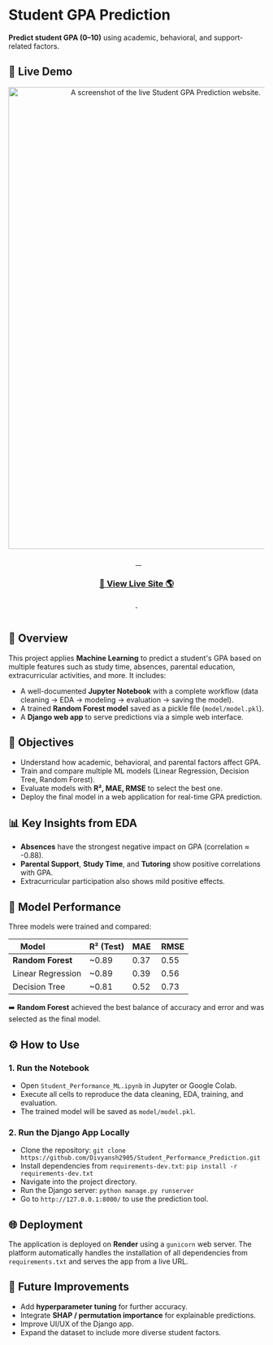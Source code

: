 # Student GPA Prediction

**Predict student GPA (0–10)** using academic, behavioral, and support-related factors.

## 🚀 Live Demo

<div align="center">
  <a href="https://student-performance-prediction-chkq.onrender.com/">
    <img src="https://github.com/user-attachments/assets/3af77a17-de12-4e4a-a442-2e1950942257" alt="A screenshot of the live Student GPA Prediction website." width="603" height="909">
  </a>
</div>

<br>

<div align="center">
  <a href="https://student-performance-prediction-chkq.onrender.com/">
    <h3>🚀 View Live Site 🌎</h3>
  </a>
</div>

<br>

## 📌 Overview

This project applies **Machine Learning** to predict a student's GPA based on multiple features such as study time, absences, parental education, extracurricular activities, and more. It includes:

* A well-documented **Jupyter Notebook** with a complete workflow (data cleaning → EDA → modeling → evaluation → saving the model).
* A trained **Random Forest model** saved as a pickle file (`model/model.pkl`).
* A **Django web app** to serve predictions via a simple web interface.

## 🎯 Objectives

* Understand how academic, behavioral, and parental factors affect GPA.
* Train and compare multiple ML models (Linear Regression, Decision Tree, Random Forest).
* Evaluate models with **R², MAE, RMSE** to select the best one.
* Deploy the final model in a web application for real-time GPA prediction.

## 📊 Key Insights from EDA

* **Absences** have the strongest negative impact on GPA (correlation ≈ -0.88).
* **Parental Support**, **Study Time**, and **Tutoring** show positive correlations with GPA.
* Extracurricular participation also shows mild positive effects.

## 🤖 Model Performance

Three models were trained and compared:

| Model             | R² (Test) | MAE  | RMSE |
| ----------------- | --------- | ---- | ---- |
| **Random Forest** | ~0.89    | 0.37 | 0.55 |
| Linear Regression | ~0.89    | 0.39 | 0.56 |
| Decision Tree     | ~0.81    | 0.52 | 0.73 |

➡️ **Random Forest** achieved the best balance of accuracy and error and was selected as the final model.

## ⚙️ How to Use

### 1. Run the Notebook

* Open `Student_Performance_ML.ipynb` in Jupyter or Google Colab.
* Execute all cells to reproduce the data cleaning, EDA, training, and evaluation.
* The trained model will be saved as `model/model.pkl`.

### 2. Run the Django App Locally

* Clone the repository: `git clone https://github.com/Divyansh2905/Student_Performance_Prediction.git`
* Install dependencies from `requirements-dev.txt`: `pip install -r requirements-dev.txt`
* Navigate into the project directory.
* Run the Django server: `python manage.py runserver`
* Go to `http://127.0.0.1:8000/` to use the prediction tool.

## 🌐 Deployment

The application is deployed on **Render** using a `gunicorn` web server. The platform automatically handles the installation of all dependencies from `requirements.txt` and serves the app from a live URL.

## 🔮 Future Improvements

* Add **hyperparameter tuning** for further accuracy.
* Integrate **SHAP / permutation importance** for explainable predictions.
* Improve UI/UX of the Django app.
* Expand the dataset to include more diverse student factors.
